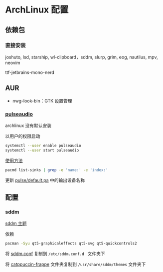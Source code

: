 # ArchLinux 配置

## 依赖包

### 直接安装

joshuto, lsd, starship, wl-clipboard，sddm, slurp, grim, eog, nautilus, mpv, neovim

ttf-jetbrains-mono-nerd

## AUR

- nwg-look-bin：GTK 设置管理

### [pulseaudio](https://archlinux.org/packages/?name=pulseaudio)

archlinux 没有默认安装

以用户的权限启动

```sh
systemctl --user enable pulseaudio
systemctl --user start pulseaudio
```

[使用方法](https://wiki.archlinux.org/title/PulseAudio/Examples)

```sh
pacmd list-sinks | grep -e 'name:' -e 'index:'
```

更新 [pulse/default.pa](/pulse/default.pa) 中的输出设备名称

## 配置

### sddm

[sddm 主题](https://github.com/catppuccin/sddm)

依赖

```sh
pacman -Syu qt5-graphicaleffects qt5-svg qt5-quickcontrols2
```

将 [sddm.conf](./sddm.conf) 复制到 `/etc/sddm.conf.d ` 文件夹下

将 [catppuccin-frappe](./catppuccin-frappe) 文件夹复制到 `/usr/share/sddm/themes` 文件夹下

